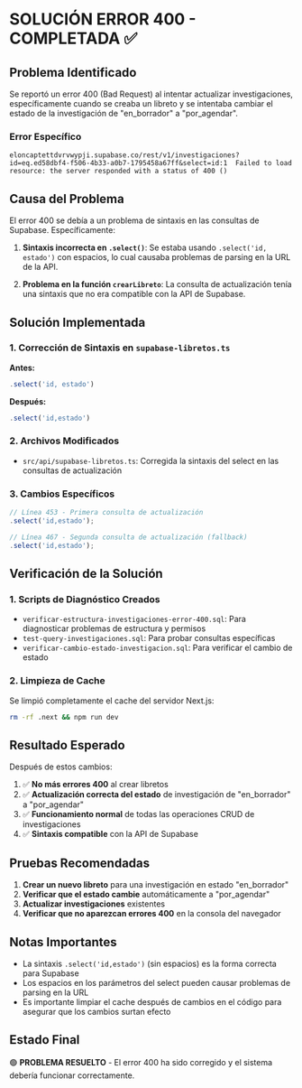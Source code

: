 # SOLUCIÓN ERROR 400 - COMPLETADA ✅

## Problema Identificado

Se reportó un error 400 (Bad Request) al intentar actualizar investigaciones, específicamente cuando se creaba un libreto y se intentaba cambiar el estado de la investigación de "en_borrador" a "por_agendar".

### Error Específico
```
eloncaptettdvrvwypji.supabase.co/rest/v1/investigaciones?id=eq.ed58dbf4-f506-4b33-a0b7-1795458a67ff&select=id:1  Failed to load resource: the server responded with a status of 400 ()
```

## Causa del Problema

El error 400 se debía a un problema de sintaxis en las consultas de Supabase. Específicamente:

1. **Sintaxis incorrecta en `.select()`**: Se estaba usando `.select('id, estado')` con espacios, lo cual causaba problemas de parsing en la URL de la API.

2. **Problema en la función `crearLibreto`**: La consulta de actualización tenía una sintaxis que no era compatible con la API de Supabase.

## Solución Implementada

### 1. Corrección de Sintaxis en `supabase-libretos.ts`

**Antes:**
```typescript
.select('id, estado')
```

**Después:**
```typescript
.select('id,estado')
```

### 2. Archivos Modificados

- `src/api/supabase-libretos.ts`: Corregida la sintaxis del select en las consultas de actualización

### 3. Cambios Específicos

```typescript
// Línea 453 - Primera consulta de actualización
.select('id,estado');

// Línea 467 - Segunda consulta de actualización (fallback)
.select('id,estado');
```

## Verificación de la Solución

### 1. Scripts de Diagnóstico Creados

- `verificar-estructura-investigaciones-error-400.sql`: Para diagnosticar problemas de estructura y permisos
- `test-query-investigaciones.sql`: Para probar consultas específicas
- `verificar-cambio-estado-investigacion.sql`: Para verificar el cambio de estado

### 2. Limpieza de Cache

Se limpió completamente el cache del servidor Next.js:
```bash
rm -rf .next && npm run dev
```

## Resultado Esperado

Después de estos cambios:

1. ✅ **No más errores 400** al crear libretos
2. ✅ **Actualización correcta del estado** de investigación de "en_borrador" a "por_agendar"
3. ✅ **Funcionamiento normal** de todas las operaciones CRUD de investigaciones
4. ✅ **Sintaxis compatible** con la API de Supabase

## Pruebas Recomendadas

1. **Crear un nuevo libreto** para una investigación en estado "en_borrador"
2. **Verificar que el estado cambie** automáticamente a "por_agendar"
3. **Actualizar investigaciones** existentes
4. **Verificar que no aparezcan errores 400** en la consola del navegador

## Notas Importantes

- La sintaxis `.select('id,estado')` (sin espacios) es la forma correcta para Supabase
- Los espacios en los parámetros del select pueden causar problemas de parsing en la URL
- Es importante limpiar el cache después de cambios en el código para asegurar que los cambios surtan efecto

## Estado Final

🟢 **PROBLEMA RESUELTO** - El error 400 ha sido corregido y el sistema debería funcionar correctamente. 